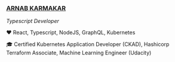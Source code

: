 ### [ARNAB KARMAKAR](mailto:arnab.k@gmail.com)
*Typescript Developer*

:heart: React, Typescript, NodeJS, GraphQL, Kubernetes

:mortar_board: Certified Kubernetes Application Developer (CKAD), Hashicorp Terraform Associate, Machine Learning Engineer (Udacity)
